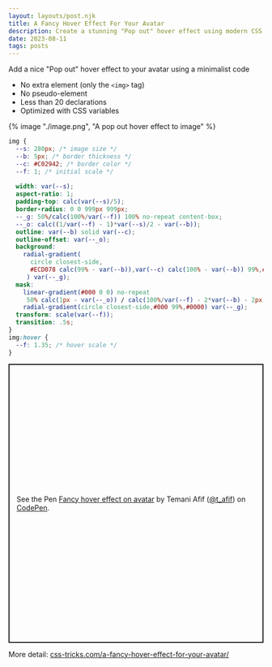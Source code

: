 ```yaml
---
layout: layouts/post.njk
title: A Fancy Hover Effect For Your Avatar
description: Create a stunning "Pop out" hover effect using modern CSS
date: 2023-08-11
tags: posts
---
```


Add a nice "Pop out" hover effect to your avatar using a minimalist code
* No extra element (only the `<img>` tag)
* No pseudo-element
* Less than 20 declarations
* Optimized with CSS variables


{% image "./image.png", "A pop out hover effect to image" %}

```css
img {
  --s: 280px; /* image size */
  --b: 5px; /* border thickness */
  --c: #C02942; /* border color */
  --f: 1; /* initial scale */
  
  width: var(--s);
  aspect-ratio: 1;
  padding-top: calc(var(--s)/5);
  border-radius: 0 0 999px 999px;
  --_g: 50%/calc(100%/var(--f)) 100% no-repeat content-box;
  --_o: calc((1/var(--f) - 1)*var(--s)/2 - var(--b));
  outline: var(--b) solid var(--c);
  outline-offset: var(--_o);
  background: 
    radial-gradient(
      circle closest-side,
      #ECD078 calc(99% - var(--b)),var(--c) calc(100% - var(--b)) 99%,#0000
     ) var(--_g);
  mask:
    linear-gradient(#000 0 0) no-repeat
     50% calc(1px - var(--_o)) / calc(100%/var(--f) - 2*var(--b) - 2px) 50%,
    radial-gradient(circle closest-side,#000 99%,#0000) var(--_g);
  transform: scale(var(--f));
  transition: .5s;
}
img:hover {
  --f: 1.35; /* hover scale */
}
```

<p class="codepen" data-height="550" data-default-tab="result" data-slug-hash="MWBjraa" data-preview="true" data-user="t_afif" style="height: 550px; box-sizing: border-box; display: flex; align-items: center; justify-content: center; border: 2px solid; margin: 1em 0; padding: 1em;">
  <span>See the Pen <a href="https://codepen.io/t_afif/pen/MWBjraa">
  Fancy hover effect on avatar</a> by Temani Afif (<a href="https://codepen.io/t_afif">@t_afif</a>)
  on <a href="https://codepen.io">CodePen</a>.</span>
</p>
<script async src="https://cpwebassets.codepen.io/assets/embed/ei.js"></script>

More detail: [css-tricks.com/a-fancy-hover-effect-for-your-avatar/](https://css-tricks.com/a-fancy-hover-effect-for-your-avatar/)